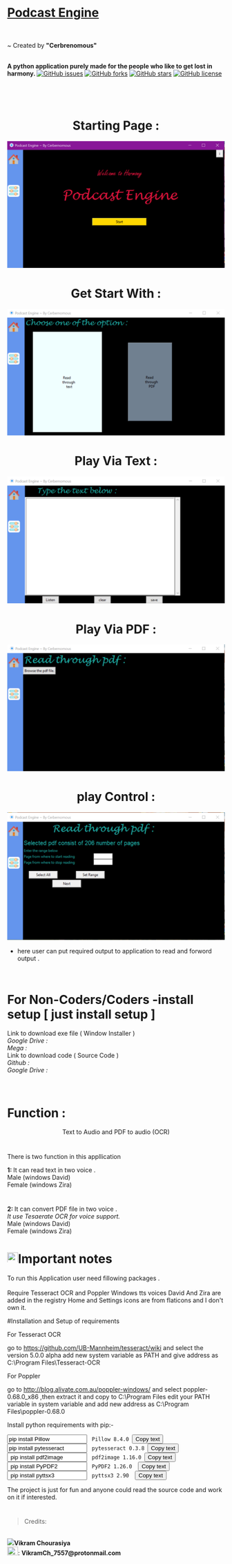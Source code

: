 # <b> <u> Podcast Engine </u> </b>


<br>

~ Created by <b> "Cerbrenomous" </b>

<br><b> A python application purely made for the people who like to get lost in harmony. </b>
[![GitHub issues](https://img.shields.io/github/issues/VikramChourasiya-07/Podcast_Engine)](https://github.com/VikramChourasiya-07/Podcast_Engine/issues)
[![GitHub forks](https://img.shields.io/github/forks/VikramChourasiya-07/Podcast_Engine)](https://github.com/VikramChourasiya-07/Podcast_Engine/network)
[![GitHub stars](https://img.shields.io/github/stars/VikramChourasiya-07/Podcast_Engine)](https://github.com/VikramChourasiya-07/Podcast_Engine/stargazers)
[![GitHub license](https://img.shields.io/github/license/VikramChourasiya-07/Podcast_Engine)](https://github.com/VikramChourasiya-07/Podcast_Engine/blob/main/LICENSE)


#
<br>
<h1> <center> Starting Page :</h1>
<img src="https://github.com/VikramChourasiya-07/Podcast_Engine/blob/main/page_intro.PNG">

#

<h1> <center> Get Start With :</h1>
<img src="https://github.com/VikramChourasiya-07/Podcast_Engine/blob/main/page_work.PNG">

#

<h1> <center> Play Via Text :</h1>
<img src="https://github.com/VikramChourasiya-07/Podcast_Engine/blob/main/page_text_R.PNG">

#

<h1> <center> Play Via PDF :</h1>
<img src="https://github.com/VikramChourasiya-07/Podcast_Engine/blob/main/page_read_pdf.PNG">

#

<h1> <center> play Control :</h1>
<img src="https://github.com/VikramChourasiya-07/Podcast_Engine/blob/main/page_play.PNG">

* here user can put required output to application to read and forword output . 

<br>

#

# For Non-Coders/Coders -install setup [ just install setup ]

Link to download exe file ( Window Installer )
<i> 
<br>
Google Drive :
<br>
Mega :
<br>
</i>
Link to download code ( Source Code )
<i>
<br>
Github :
<br>
Google Drive :
</i>

#

# <br> Function : </br>

<center> Text to Audio and PDF to audio (OCR) </center>

#
There is two function in this appllication <br>

<b> 1: </b> It can read text in two voice .
<br> Male (windows David)
<br> Female (windows Zira)
<br> 

# 

<b> 2: </b> It can convert PDF file in two voice . 
<br>
<i> It use Tesaerate OCR for voice support. </i>
<br>
Male (windows David)
<br> 
Female (windows Zira)
<br> 


# <img src="https://img.icons8.com/ios/50/000000/important-event.png" height="25" width="25" />Important notes 

To run this Application user need fillowing packages .
<br>
<br>
Require Tesseract OCR and Poppler
Windows tts voices David And Zira are added in the registry
Home and Settings icons are from flaticons and I don't own it.

#Installation and Setup of requirements

For Tesseract OCR

go to https://github.com/UB-Mannheim/tesseract/wiki and select the version 5.0.0 alpha
add new system variable as PATH and give address as C:\Program Files\Tesseract-OCR

For Poppler

go to http://blog.alivate.com.au/poppler-windows/ and select poppler-0.68.0_x86 ,then extract it and copy to C:\Program Files
edit your PATH variable in system variable and add new address as C:\Program Files\poppler-0.68.0

Install python requirements with pip:-




<input type="text" value="pip install Pillow" id="myInput">
<code> Pillow 8.4.0 </code><button onclick="myFunction()">Copy text</button>
<script>
  function myFunction() {
    var copyText = document.getElementById("myInput");
    copyText.select();
    document.execCommand("Copy");
    alert("Copied the text: " + copyText.value);
  }
</script>
<br>
<input type="text" value="pip install pytesseract " id="myInput">
<code> pytesseract 0.3.8 </code><button onclick="myFunction()">Copy text</button>
<script>
  function myFunction() {
    var copyText = document.getElementById("myInput");
    copyText.select();
    document.execCommand("Copy");
    alert("Copied the text: " + copyText.value);
  }
</script>
<br>
<input type="text" value=" pip install pdf2image " id="myInput">
<code> pdf2image 1.16.0 </code><button onclick="myFunction()">Copy text</button>
<script>
  function myFunction() {
    var copyText = document.getElementById("myInput");
    copyText.select();
    document.execCommand("Copy");
    alert("Copied the text: " + copyText.value);
  }
</script>
<br>
<input type="text" value=" pip install PyPDF2 " id="myInput">
<code> PyPDF2 1.26.0  </code><button onclick="myFunction()">Copy text</button>
<script>
  function myFunction() {
    var copyText = document.getElementById("myInput");
    copyText.select();
    document.execCommand("Copy");
    alert("Copied the text: " + copyText.value);
  }
</script>
<br>
<input type="text" value=" pip install pyttsx3 " id="myInput">
<code> pyttsx3 2.90  </code><button onclick="myFunction()">Copy text</button>
<script>
  function myFunction() {
    var copyText = document.getElementById("myInput");
    copyText.select();
    document.execCommand("Copy");
    alert("Copied the text: " + copyText.value);
  }
</script>


 The project is just for fun and anyone could read the source code and work on it if interested.

#
> Credits: 
<br>
<b>
<img src="https://img.icons8.com/color/48/000000/designer.png" heigth="20" />Vikram Chourasiya

</b>
<br>
<img src="https://img.icons8.com/glyph-neue/64/000000/email.png" height='20' width='25' />: <b>VikramCh_7557@protonmail.com

#

